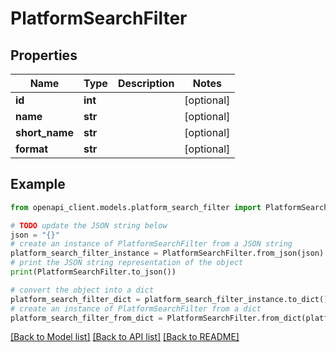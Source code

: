 # PlatformSearchFilter


## Properties

Name | Type | Description | Notes
------------ | ------------- | ------------- | -------------
**id** | **int** |  | [optional] 
**name** | **str** |  | [optional] 
**short_name** | **str** |  | [optional] 
**format** | **str** |  | [optional] 

## Example

```python
from openapi_client.models.platform_search_filter import PlatformSearchFilter

# TODO update the JSON string below
json = "{}"
# create an instance of PlatformSearchFilter from a JSON string
platform_search_filter_instance = PlatformSearchFilter.from_json(json)
# print the JSON string representation of the object
print(PlatformSearchFilter.to_json())

# convert the object into a dict
platform_search_filter_dict = platform_search_filter_instance.to_dict()
# create an instance of PlatformSearchFilter from a dict
platform_search_filter_from_dict = PlatformSearchFilter.from_dict(platform_search_filter_dict)
```
[[Back to Model list]](../README.md#documentation-for-models) [[Back to API list]](../README.md#documentation-for-api-endpoints) [[Back to README]](../README.md)


